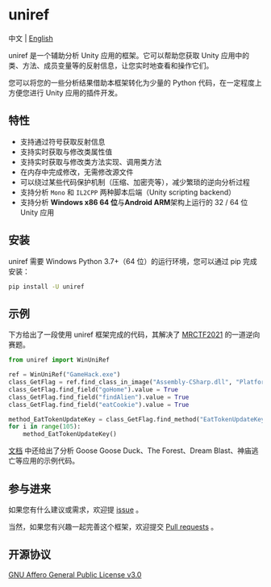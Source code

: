 # uniref

中文 | [English](https://github.com/in1nit1t/uniref/blob/main/README.en.md)

uniref 是一个辅助分析 Unity 应用的框架。它可以帮助您获取 Unity 应用中的类、方法、成员变量等的反射信息，让您实时地查看和操作它们。

您可以将您的一些分析结果借助本框架转化为少量的 Python 代码，在一定程度上方便您进行 Unity 应用的插件开发。

## 特性

- 支持通过符号获取反射信息
- 支持实时获取与修改类属性值
- 支持实时获取与修改类方法实现、调用类方法
- 在内存中完成修改，无需修改源文件
- 可以绕过某些代码保护机制（压缩、加密壳等），减少繁琐的逆向分析过程
- 支持分析 `Mono` 和 `IL2CPP` 两种脚本后端（Unity scripting backend）
- 支持分析 **Windows x86 64 位**与**Android ARM**架构上运行的 32 / 64 位 Unity 应用

## 安装

uniref 需要 Windows Python 3.7+（64 位）的运行环境，您可以通过 pip 完成安装：

```bash
pip install -U uniref
```

## 示例

下方给出了一段使用 uniref 框架完成的代码，其解决了 [MRCTF2021](https://uniref.readthedocs.io/en/latest/examples/windows.html#mrctf2021-ezgame) 的一道逆向赛题。

```Python
from uniref import WinUniRef

ref = WinUniRef("GameHack.exe")
class_GetFlag = ref.find_class_in_image("Assembly-CSharp.dll", "Platformer.Flag.GetFlag")
class_GetFlag.find_field("goHome").value = True
class_GetFlag.find_field("findAlien").value = True
class_GetFlag.find_field("eatCookie").value = True

method_EatTokenUpdateKey = class_GetFlag.find_method("EatTokenUpdateKey")
for i in range(105):
    method_EatTokenUpdateKey()
```

[文档](https://uniref.readthedocs.io/en/latest/examples/index.html) 中还给出了分析 Goose Goose Duck、The Forest、Dream Blast、神庙逃亡等应用的示例代码。

## 参与进来

如果您有什么建议或需求，欢迎提 [issue](https://github.com/in1nit1t/uniref/issues) 。

当然，如果您有兴趣一起完善这个框架，欢迎提交 [Pull requests](https://github.com/in1nit1t/uniref/pulls) 。

## 开源协议

[GNU Affero General Public License v3.0](https://github.com/in1nit1t/uniref/blob/main/LICENSE)
